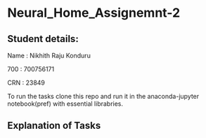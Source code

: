 # Neural_Home_Assignemnt-2

## Student details:

Name : Nikhith Raju Konduru

700  : 700756171

CRN  : 23849

To run the tasks clone this repo and run it in the anaconda-jupyter notebook(pref) with essential librabries.

## Explanation of Tasks

